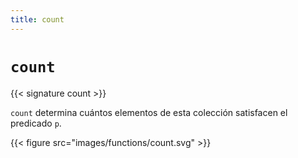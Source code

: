 ```yaml
---
title: count
---
```


# `count`

{{< signature count >}}

`count` determina cuántos elementos de esta colección satisfacen el predicado `p`.

{{< figure src="images/functions/count.svg" >}}
